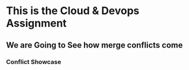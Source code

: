# This is the Cloud & Devops Assignment
## We are Going to See how merge conflicts come
### Conflict Showcase
